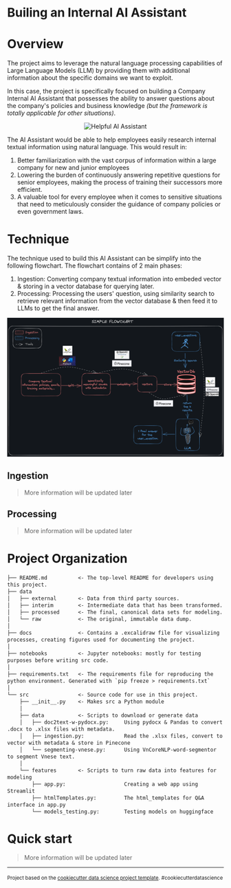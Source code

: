 Builing an Internal AI Assistant
==============================

# Overview

The project aims to leverage the natural language processing capabilities of Large Language Models (LLM) by providing them with additional information about the specific domains we want to exploit.

In this case, the project is specifically focused on building a Company Internal AI Assistant that possesses the ability to answer questions about the company's policies and business knowledge *(but the framework is totally applicable for other situations)*.

<p align="center">
    <img width="350" src="figures/helpful-ai-assistant.jpeg" alt="Helpful AI Assistant">
</p>

The AI Assistant would be able to help employees easily research internal textual information using natural language. This would result in:

1. Better familiarization with the vast corpus of information within a large company for new and junior employees
2. Lowering the burden of continuously answering repetitive questions for senior employees, making the process of training their successors more efficient.
3. A valuable tool for every employee when it comes to sensitive situations that need to meticulously consider the guidance of company policies or even government laws.

# Technique

The technique used to build this AI Assistant can be simplify into the following flowchart. The flowchart contains of 2 main phases:

1. Ingestion: Converting company textual information into embeded vector & storing in a vector database for querying later.
2. Processing: Processing the users' question, using similarity search to retrieve relevant information from the vector database & then feed it to LLMs to get the final answer.

![Alt text](figures/overall-flow.png)

## Ingestion

> More information will be updated later

## Processing

> More information will be updated later

# Project Organization

    ├── README.md          <- The top-level README for developers using this project.
    ├── data
    │   ├── external       <- Data from third party sources.
    │   ├── interim        <- Intermediate data that has been transformed.
    │   ├── processed      <- The final, canonical data sets for modeling.
    │   └── raw            <- The original, immutable data dump.
    │
    ├── docs               <- Contains a .excalidraw file for visualizing processes, creating figures used for documenting the project.
    │
    ├── notebooks          <- Jupyter notebooks: mostly for testing purposes before writing src code.
    │
    ├── requirements.txt   <- The requirements file for reproducing the python environment. Generated with `pip freeze > requirements.txt`
    │
    └── src                <- Source code for use in this project.
        ├── __init__.py    <- Makes src a Python module
        │
        ├── data           <- Scripts to download or generate data
        │   ├── doc2text-w-pydocx.py:     Using pydocx & Pandas to convert .docx to .xlsx files with metadata.
        │   ├── ingestion.py:             Read the .xlsx files, convert to vector with metadata & store in Pinecone
        │   └── segmenting-vnese.py:      Using VnCoreNLP-word-segmentor to segment Vnese text. 
        │
        └── features       <- Scripts to turn raw data into features for modeling
            ├── app.py:                   Creating a web app using Streamlit
            ├── htmlTemplates.py:         The html_templates for Q&A interface in app.py
            └── models_testing.py:        Testing models on huggingface

# Quick start

> More information will be updated later  

--------
<p><small>Project based on the <a target="_blank" href="https://drivendata.github.io/cookiecutter-data-science/">cookiecutter data science project template</a>. #cookiecutterdatascience</small></p>
